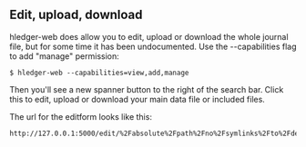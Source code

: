 ## Edit, upload, download

hledger-web does allow you to edit, upload or download the whole journal file, but for some time it has been undocumented.
Use the --capabilities flag to add "manage" permission:
```
$ hledger-web --capabilities=view,add,manage
```
Then you'll see a new spanner button to the right of the search bar. Click this to edit, upload or download your main data file or included files.

The url for the editform looks like this:
```
http://127.0.0.1:5000/edit/%2Fabsolute%2Fpath%2Fno%2Fsymlinks%2Fto%2Fdesired.file
```
